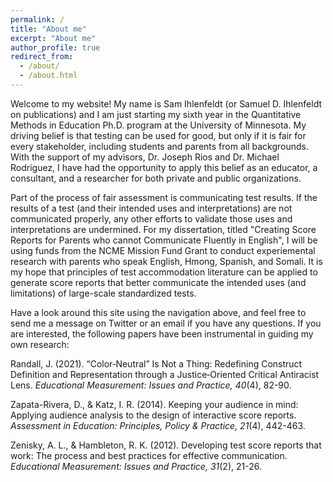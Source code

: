 ```yaml
---
permalink: /
title: "About me"
excerpt: "About me"
author_profile: true
redirect_from: 
  - /about/
  - /about.html
---
```


Welcome to my website! My name is Sam Ihlenfeldt (or Samuel D. Ihlenfeldt on publications) and I am just starting my sixth year in the Quantitative Methods in Education Ph.D. program at the University of Minnesota. My driving belief is that testing can be used for good, but only if it is fair for every stakeholder, including students and parents from all backgrounds. With the support of my advisors, Dr. Joseph Rios and Dr. Michael Rodriguez, I have had the opportunity to apply this belief as an educator, a consultant, and a researcher for both private and public organizations. 

Part of the process of fair assessment is communicating test results. If the results of a test (and their intended uses and interpretations) are not communicated properly, any other efforts to validate those uses and interpretations are undermined. For my dissertation, titled "Creating Score Reports for Parents who cannot Communicate Fluently in English", I will be using funds from the NCME Mission Fund Grant to conduct experiemental research with parents who speak English, Hmong, Spanish, and Somali. It is my hope that principles of test accommodation literature can be applied to generate score reports that better communicate the intended uses (and limitations) of large-scale standardized tests.

Have a look around this site using the navigation above, and feel free to send me a message on Twitter or an email if you have any questions. If you are interested, the following papers have been instrumental in guiding my own research:
  
<p>Randall, J. (2021). “Color‐Neutral” Is Not a Thing: Redefining Construct Definition and Representation through a Justice‐Oriented Critical Antiracist Lens. <em>Educational Measurement: Issues and Practice, 40</em>(4), 82-90.</p>
   
<p>Zapata-Rivera, D., & Katz, I. R. (2014). Keeping your audience in mind: Applying audience analysis to the design of interactive score reports. <em> Assessment in Education: Principles, Policy & Practice, 21</em>(4), 442-463.</p>
  
<p>Zenisky, A. L., & Hambleton, R. K. (2012). Developing test score reports that work: The process and best practices for effective communication. <em>Educational Measurement: Issues and Practice, 31</em>(2), 21-26.</p>
  
